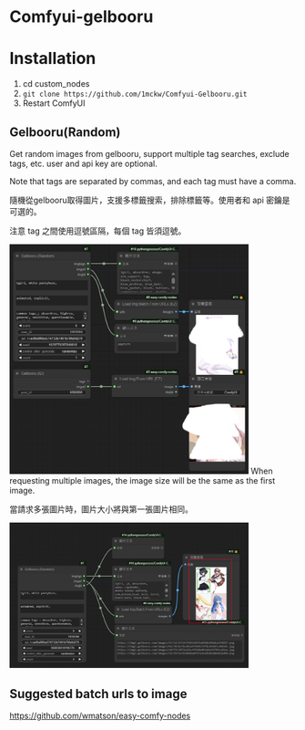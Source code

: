 # Comfyui-gelbooru

# Installation
1. cd custom_nodes
1. `git clone https://github.com/1mckw/Comfyui-Gelbooru.git`
1. Restart ComfyUI

## Gelbooru(Random)

Get random images from gelbooru, support multiple tag searches, exclude tags, etc. user and api key are optional.

Note that tags are separated by commas, and each tag must have a comma.


隨機從gelbooru取得圖片，支援多標籤搜索，排除標籤等。使用者和 api 密鑰是可選的。

注意 tag 之間使用逗號區隔，每個 tag 皆須逗號。

<img src='1.png' width='420'>
When requesting multiple images, the image size will be the same as the first image.

當請求多張圖片時，圖片大小將與第一張圖片相同。

<img src='2.png' width='420'>

## Suggested batch urls to image

https://github.com/wmatson/easy-comfy-nodes
